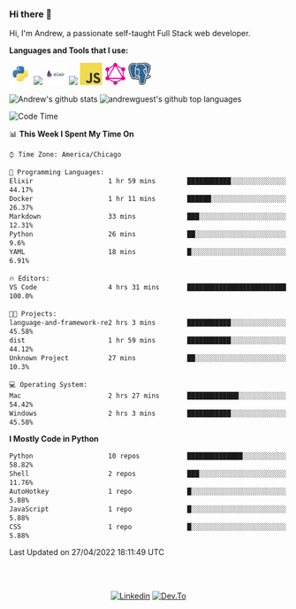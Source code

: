 ### Hi there 👋

Hi, I'm Andrew, a passionate self-taught Full Stack web developer.

**Languages and Tools that I use:**  

<code><img height="40" src="https://raw.githubusercontent.com/github/explore/80688e429a7d4ef2fca1e82350fe8e3517d3494d/topics/python/python.png"></code>
<code><img height="40" src="https://fastapi.tiangolo.com/img/logo-margin/logo-teal.png"></code>
<code><img height="40" src="https://raw.githubusercontent.com/github/explore/d106aa3f6fa091ab80ab5c8cf0d931baff3caaea/topics/elixir/elixir.png"></code>
<code><img height="40" src="https://img.stackshare.io/service/3262/-s9uoLIN.png"></code>
<code><img height="40" src="https://raw.githubusercontent.com/github/explore/80688e429a7d4ef2fca1e82350fe8e3517d3494d/topics/javascript/javascript.png"></code>
<code><img height="40" src="https://raw.githubusercontent.com/github/explore/5c058a388828bb5fde0bcafd4bc867b5bb3f26f3/topics/graphql/graphql.png"></code>
<code><img height="40" src="https://raw.githubusercontent.com/github/explore/80688e429a7d4ef2fca1e82350fe8e3517d3494d/topics/postgresql/postgresql.png"></code>

![Andrew's github stats](https://github-readme-stats.vercel.app/api?username=andrewguest&show_icons=true&theme=vue-dark&count_private=true)
<img height="180em" src="https://github-readme-stats.vercel.app/api/top-langs/?username=andrewguest&theme=vue-dark&layout=compact" alt="andrewguest's github top languages" />

<!--START_SECTION:waka-->
![Code Time](http://img.shields.io/badge/Code%20Time-1%2C067%20hrs%2029%20mins-blue)

📊 **This Week I Spent My Time On** 

```text
⌚︎ Time Zone: America/Chicago

💬 Programming Languages: 
Elixir                   1 hr 59 mins        ███████████░░░░░░░░░░░░░░   44.17% 
Docker                   1 hr 11 mins        ██████░░░░░░░░░░░░░░░░░░░   26.37% 
Markdown                 33 mins             ███░░░░░░░░░░░░░░░░░░░░░░   12.31% 
Python                   26 mins             ██░░░░░░░░░░░░░░░░░░░░░░░   9.6% 
YAML                     18 mins             █░░░░░░░░░░░░░░░░░░░░░░░░   6.91%

🔥 Editors: 
VS Code                  4 hrs 31 mins       █████████████████████████   100.0%

🐱‍💻 Projects: 
language-and-framework-re2 hrs 3 mins        ███████████░░░░░░░░░░░░░░   45.58% 
dist                     1 hr 59 mins        ███████████░░░░░░░░░░░░░░   44.12% 
Unknown Project          27 mins             ██░░░░░░░░░░░░░░░░░░░░░░░   10.3%

💻 Operating System: 
Mac                      2 hrs 27 mins       █████████████░░░░░░░░░░░░   54.42% 
Windows                  2 hrs 3 mins        ███████████░░░░░░░░░░░░░░   45.58%

```

**I Mostly Code in Python** 

```text
Python                   10 repos            ██████████████░░░░░░░░░░░   58.82% 
Shell                    2 repos             ███░░░░░░░░░░░░░░░░░░░░░░   11.76% 
AutoHotkey               1 repo              █░░░░░░░░░░░░░░░░░░░░░░░░   5.88% 
JavaScript               1 repo              █░░░░░░░░░░░░░░░░░░░░░░░░   5.88% 
CSS                      1 repo              █░░░░░░░░░░░░░░░░░░░░░░░░   5.88%

```



 Last Updated on 27/04/2022 18:11:49 UTC
<!--END_SECTION:waka-->

<br><br>
<p align="center">
   <a href="https://www.linkedin.com/in/andrew-guest-a891759a" target="_blank"><img src="https://img.shields.io/badge/LinkedIn-0077B5?style=for-the-badge&logo=linkedin&logoColor=white" alt="Linkedin"></a>
  <a href="https://dev.to/aguest" target="_blank"><img src="https://img.shields.io/badge/Dev.to-0A0A0A?style=for-the-badge&logo=dev%2Eto&logoColor=white" alt="Dev.To"></a>
</p>
